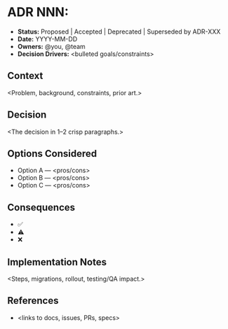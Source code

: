 # ADR NNN: <Short decision title>

- **Status:** Proposed | Accepted | Deprecated | Superseded by ADR-XXX
- **Date:** YYYY-MM-DD
- **Owners:** @you, @team
- **Decision Drivers:** <bulleted goals/constraints>

## Context
<Problem, background, constraints, prior art.>

## Decision
<The decision in 1–2 crisp paragraphs.>

## Options Considered
- Option A — <pros/cons>
- Option B — <pros/cons>
- Option C — <pros/cons>

## Consequences
- ✅ <positive>
- ⚠️ <trade-off>
- ❌ <downside>

## Implementation Notes
<Steps, migrations, rollout, testing/QA impact.>

## References
- <links to docs, issues, PRs, specs>
